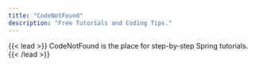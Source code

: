```yaml
---
title: "CodeNotFound"
description: "Free Tutorials and Coding Tips."
---
```


{{< lead >}}
CodeNotFound is the place for step-by-step Spring tutorials.
{{< /lead >}}
